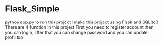 # Flask_Simple

python app.py to run this project
I make this project using Flask and SQLite3
There are 4 function in this project
First you need to register account then you can login, after that you can change password and you can update profil too
